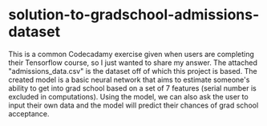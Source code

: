 # solution-to-gradschool-admissions-dataset
This is a common Codecadamy exercise given when users are completing their Tensorflow course, so I just wanted to share my answer.
The attached "admissions_data.csv" is the dataset off of which this project is based. The created model is a basic neural network that aims to estimate someone's ability to get into grad school based on a set of 7 features (serial number is excluded in computations).
Using the model, we can also ask the user to input their own data and the model will predict their chances of grad school acceptance.
